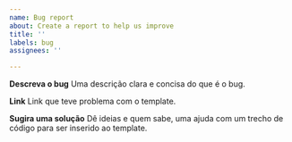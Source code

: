 ```yaml
---
name: Bug report
about: Create a report to help us improve
title: ''
labels: bug
assignees: ''

---
```


**Descreva o bug**
Uma descrição clara e concisa do que é o bug.

**Link**
Link que teve problema com o template.

**Sugira uma solução**
Dê ideias e quem sabe, uma ajuda com um trecho de código para ser inserido ao template.

